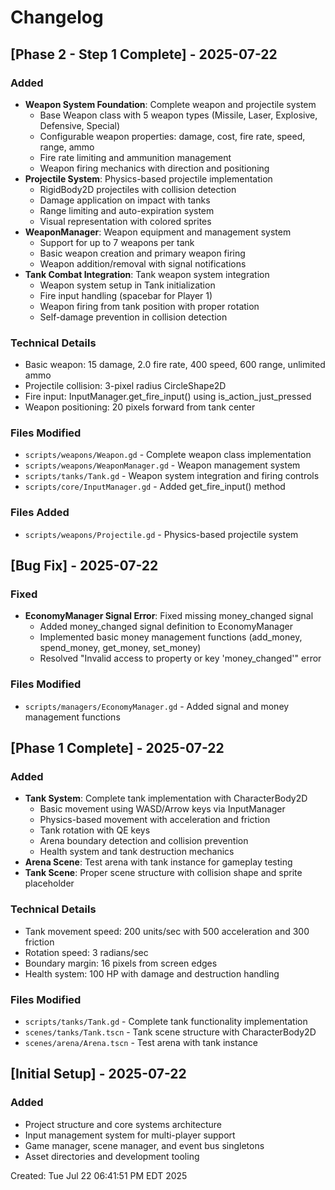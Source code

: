 # Changelog

## [Phase 2 - Step 1 Complete] - 2025-07-22

### Added
- **Weapon System Foundation**: Complete weapon and projectile system
  - Base Weapon class with 5 weapon types (Missile, Laser, Explosive, Defensive, Special)
  - Configurable weapon properties: damage, cost, fire rate, speed, range, ammo
  - Fire rate limiting and ammunition management
  - Weapon firing mechanics with direction and positioning
- **Projectile System**: Physics-based projectile implementation
  - RigidBody2D projectiles with collision detection
  - Damage application on impact with tanks
  - Range limiting and auto-expiration system
  - Visual representation with colored sprites
- **WeaponManager**: Weapon equipment and management system
  - Support for up to 7 weapons per tank
  - Basic weapon creation and primary weapon firing
  - Weapon addition/removal with signal notifications
- **Tank Combat Integration**: Tank weapon system integration
  - Weapon system setup in Tank initialization
  - Fire input handling (spacebar for Player 1)
  - Weapon firing from tank position with proper rotation
  - Self-damage prevention in collision detection

### Technical Details
- Basic weapon: 15 damage, 2.0 fire rate, 400 speed, 600 range, unlimited ammo
- Projectile collision: 3-pixel radius CircleShape2D
- Fire input: InputManager.get_fire_input() using is_action_just_pressed
- Weapon positioning: 20 pixels forward from tank center

### Files Modified
- `scripts/weapons/Weapon.gd` - Complete weapon class implementation
- `scripts/weapons/WeaponManager.gd` - Weapon management system
- `scripts/tanks/Tank.gd` - Weapon system integration and firing controls
- `scripts/core/InputManager.gd` - Added get_fire_input() method

### Files Added
- `scripts/weapons/Projectile.gd` - Physics-based projectile system

## [Bug Fix] - 2025-07-22

### Fixed
- **EconomyManager Signal Error**: Fixed missing money_changed signal
  - Added money_changed signal definition to EconomyManager
  - Implemented basic money management functions (add_money, spend_money, get_money, set_money)
  - Resolved "Invalid access to property or key 'money_changed'" error

### Files Modified
- `scripts/managers/EconomyManager.gd` - Added signal and money management functions

## [Phase 1 Complete] - 2025-07-22

### Added
- **Tank System**: Complete tank implementation with CharacterBody2D
  - Basic movement using WASD/Arrow keys via InputManager
  - Physics-based movement with acceleration and friction
  - Tank rotation with QE keys
  - Arena boundary detection and collision prevention
  - Health system and tank destruction mechanics
- **Arena Scene**: Test arena with tank instance for gameplay testing
- **Tank Scene**: Proper scene structure with collision shape and sprite placeholder

### Technical Details
- Tank movement speed: 200 units/sec with 500 acceleration and 300 friction
- Rotation speed: 3 radians/sec
- Boundary margin: 16 pixels from screen edges
- Health system: 100 HP with damage and destruction handling

### Files Modified
- `scripts/tanks/Tank.gd` - Complete tank functionality implementation
- `scenes/tanks/Tank.tscn` - Tank scene structure with CharacterBody2D
- `scenes/arena/Arena.tscn` - Test arena with tank instance

## [Initial Setup] - 2025-07-22

### Added
- Project structure and core systems architecture
- Input management system for multi-player support
- Game manager, scene manager, and event bus singletons
- Asset directories and development tooling

Created: Tue Jul 22 06:41:51 PM EDT 2025

